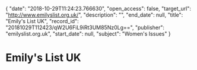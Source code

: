 {
  "date": "2018-10-29T11:24:23.766630", 
  "open_access": false, 
  "target_url": "http://www.emilyslist.org.uk/", 
  "description": "", 
  "end_date": null, 
  "title": "Emily's List UK", 
  "record_id": "20181029T112423/qW2U6FiL9iRt3UM85Nz0Lg==", 
  "publisher": "emilyslist.org.uk", 
  "start_date": null, 
  "subject": "Women's Issues"
}

# Emily's List UK

